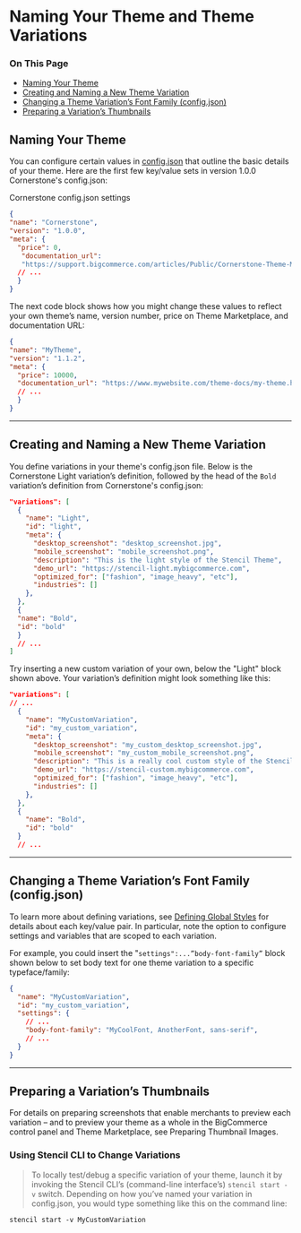 <h1>Naming Your Theme and Theme Variations</h1>

<div class="otp" id="no-index">
	<h3> On This Page </h3>
	<ul>
  	<li><a href="#naming_naming">Naming Your Theme</a></li>
  	<li><a href="#naming_creating">Creating and Naming a New Theme Variation</a></li>
  	<li><a href="#naming_changing">Changing a Theme Variation’s Font Family (config.json)</a></li>
  	<li><a href="#naming_preparing">Preparing a Variation’s Thumbnails</a></li>
	</ul>
</div>

<a href='#naming_naming' aria-hidden='true' class='block-anchor'  id='naming_naming'><i aria-hidden='true' class='linkify icon'></i></a>

## Naming Your Theme

You can configure certain values in [config.json](https://github.com/bigcommerce/cornerstone/blob/master/config.json) that outline the basic details of your theme. Here are the first few key/value sets in version 1.0.0 Cornerstone's config.json:

<div class="HubBlock-header">
    <div class="HubBlock-header-title flex items-center">
        <div class="HubBlock-header-name">Cornerstone config.json settings</div>
    </div><div class="HubBlock-header-subtitle"></div>
</div>

<!--
title: "Cornerstone config.json settings"
subtitle: ""
lineNumbers: true
-->

```json
{
"name": "Cornerstone",
"version": "1.0.0",
"meta": {
  "price": 0,
   "documentation_url": 		
   "https://support.bigcommerce.com/articles/Public/Cornerstone-Theme-Manual",
  // ...
  }
}
```

The next code block shows how you might change these values to reflect your own theme’s name, version number, price on Theme Marketplace, and documentation URL:

<div class="HubBlock-header">
    <div class="HubBlock-header-title flex items-center">
        <div class="HubBlock-header-name"></div>
    </div><div class="HubBlock-header-subtitle"></div>
</div>

<!--
title: ""
subtitle: ""
lineNumbers: true
-->

```json
{
"name": "MyTheme",
"version": "1.1.2",
"meta": {
  "price": 10000,
  "documentation_url": "https://www.mywebsite.com/theme-docs/my-theme.html",
  // ...
  }
}
```

---

<a href='#naming_creating' aria-hidden='true' class='block-anchor'  id='naming_creating'><i aria-hidden='true' class='linkify icon'></i></a>

## Creating and Naming a New Theme Variation

You define variations in your theme's <Span class="fn">config.json</span> file. Below is the Cornerstone Light variation’s definition, followed by the head of the `Bold` variation’s definition from Cornerstone's <span class="fn">config.json</span>:

<div class="HubBlock-header">
    <div class="HubBlock-header-title flex items-center">
        <div class="HubBlock-header-name"></div>
    </div><div class="HubBlock-header-subtitle"></div>
</div>

<!--
title: ""
subtitle: ""
lineNumbers: true
-->

```json
"variations": [
  {
    "name": "Light",
    "id": "light",
    "meta": {
      "desktop_screenshot": "desktop_screenshot.jpg",
      "mobile_screenshot": "mobile_screenshot.png",
      "description": "This is the light style of the Stencil Theme",
      "demo_url": "https://stencil-light.mybigcommerce.com",
      "optimized_for": ["fashion", "image_heavy", "etc"],
      "industries": []
    },
  },
  {
  "name": "Bold",
  "id": "bold"
  }
  // ...
]
```

Try inserting a new custom variation of your own, below the "Light" block shown above. Your variation’s definition might look something like this:

<div class="HubBlock-header">
    <div class="HubBlock-header-title flex items-center">
        <div class="HubBlock-header-name"></div>
    </div><div class="HubBlock-header-subtitle"></div>
</div>

<!--
title: ""
subtitle: ""
lineNumbers: true
-->

```json
"variations": [
// ...
  {
    "name": "MyCustomVariation",
    "id": "my_custom_variation",
    "meta": {
      "desktop_screenshot": "my_custom_desktop_screenshot.jpg",
      "mobile_screenshot": "my_custom_mobile_screenshot.png",
      "description": "This is a really cool custom style of the Stencil Theme",
      "demo_url": "https://stencil-custom.mybigcommerce.com",
      "optimized_for": ["fashion", "image_heavy", "etc"],
      "industries": []
    },
  },
  {
    "name": "Bold",
    "id": "bold"
  }
  // ...
```

---

<a href='#naming_changing' aria-hidden='true' class='block-anchor'  id='naming_changing'><i aria-hidden='true' class='linkify icon'></i></a>

## Changing a Theme Variation’s Font Family (config.json)

To learn more about defining variations, see [Defining Global Styles](/defining-global-styles#defining_keys-and-example) for details about each key/value pair. In particular, note the option to configure settings and variables that are scoped to each variation.

For example, you could insert the "`settings":...”body-font-family”` block shown below to set body text for one theme variation to a specific typeface/family:



<div class="HubBlock-header">
    <div class="HubBlock-header-title flex items-center">
        <div class="HubBlock-header-name"></div>
    </div><div class="HubBlock-header-subtitle"></div>
</div>

<!--
title: ""
subtitle: ""
lineNumbers: true
-->

```json
{
  "name": "MyCustomVariation",
  "id": "my_custom_variation",
  "settings": {
    // ...
    "body-font-family": "MyCoolFont, AnotherFont, sans-serif",
    // ...
  }
}
```

---

<a href='#naming_preparing' aria-hidden='true' class='block-anchor'  id='naming_preparing'><i aria-hidden='true' class='linkify icon'></i></a>

## Preparing a Variation’s Thumbnails

For details on preparing screenshots that enable merchants to preview each variation – and to preview your theme as a whole in the BigCommerce control panel and Theme Marketplace, see Preparing Thumbnail Images.

<div class="HubBlock--callout">
<div class="CalloutBlock--">
<div class="HubBlock-content">

<!-- theme:  -->

### Using Stencil CLI to Change Variations
> To locally test/debug a specific variation of your theme, launch it by invoking the Stencil CLI’s (command-line interface’s) `stencil start -v` switch. Depending on how you’ve named your variation in <span class="fn">config.json, you would type something like this on the command line:

`stencil start -v MyCustomVariation`

</div>
</div>
</div>
